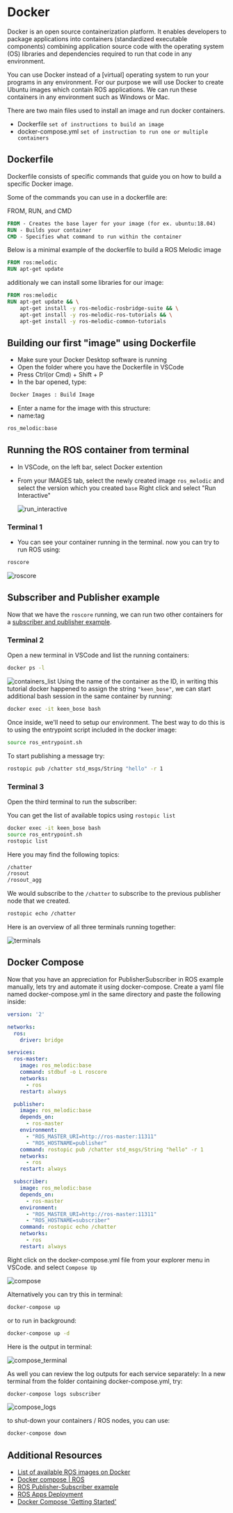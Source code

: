 # Docker

Docker is an open source containerization platform. It enables developers to package applications into containers (standardized executable components) combining application source code with the operating system (OS) libraries and dependencies required to run that code in any environment.

You can use Docker instead of a [virtual] operating system to run your programs in any environment. For our purpose we will use Docker to create Ubuntu images which contain ROS applications. We can run these containers in any environment such as Windows or Mac.

There are two main files used to install an image and run docker containers.

- Dockerfile `set of instructions to build an image`
- docker-compose.yml `set of instruction to run one or multiple containers`

## Dockerfile

Dockerfile consists of specific commands that guide you on how to build a specific Docker image. 

Some of the commands you can use in a dockerfile are:

FROM, RUN, and CMD

```Dockerfile
FROM - Creates the base layer for your image (for ex. ubuntu:18.04)
RUN - Builds your container
CMD - Specifies what command to run within the container
```

Below is a minimal example of the dockerfile to build a ROS Melodic image

```Dockerfile
FROM ros:melodic
RUN apt-get update
```

additionaly we can install some libraries for our image:

``` Dockerfile
FROM ros:melodic
RUN apt-get update && \
    apt-get install -y ros-melodic-rosbridge-suite && \
    apt-get install -y ros-melodic-ros-tutorials && \
    apt-get install -y ros-melodic-common-tutorials
```

## Building our first "image" using Dockerfile

- Make sure your Docker Desktop software is running
- Open the folder where you have the Dockerfile in VSCode
- Press Ctrl(or Cmd) + Shift + P
- In the bar opened, type:

```Bash
 Docker Images : Build Image
```

- Enter a name for the image with this structure:
- name:tag

```Bash
ros_melodic:base
```

## Running the ROS container from terminal

- In VSCode, on the left bar, select Docker extention
- From your IMAGES tab, select the newly created image `ros_melodic` and select the version which you created `base`
Right click and select "Run Interactive"

  ![run_interactive](./media/run_interactive.png)

### Terminal 1

- You can see your container running in the terminal. 
now you can try to run ROS using:

```Bash
roscore
```

![roscore](./media/roscore.png)

## Subscriber and Publisher example

Now that we have the `roscore` running, we can run two other containers for a [subscriber and publisher example](http://wiki.ros.org/ROS/Tutorials/WritingPublisherSubscriber%28python%29).

### Terminal 2

Open a new terminal in VSCode and list the running containers:

```Bash
docker ps -l
```

![containers_list](./media/containers_list.png)
Using the name of the container as the ID, in writing this tutorial docker happened to assign the string `"keen_bose"`, we can start additional bash session in the same container by running:

```Bash
docker exec -it keen_bose bash
```

Once inside, we'll need to setup our environment. The best way to do this is to using the entrypoint script included in the docker image:

```Bash
source ros_entrypoint.sh
```

To start publishing a message try:

```Bash
rostopic pub /chatter std_msgs/String "hello" -r 1
```

### Terminal 3

Open the third terminal to run the subscriber:

You can get the list of available topics using `rostopic list`

```Bash
docker exec -it keen_bose bash
source ros_entrypoint.sh
rostopic list
```

Here you may find the following topics:

```Bash
/chatter
/rosout
/rosout_agg
```

We would subscribe to the `/chatter` to subscribe to the previous publisher node that we created.

```Bash
rostopic echo /chatter
```

Here is an overview of all three terminals running together:

![terminals](./media/terminals.png)

## Docker Compose

Now that you have an appreciation for PublisherSubscriber in ROS example manually, lets try and automate it using docker-compose.
Create a yaml file named docker-compose.yml in the same directory and paste the following inside:

```yml
version: '2'

networks:
  ros:
    driver: bridge

services:
  ros-master:
    image: ros_melodic:base
    command: stdbuf -o L roscore
    networks:
      - ros
    restart: always

  publisher:
    image: ros_melodic:base
    depends_on:
      - ros-master
    environment:
      - "ROS_MASTER_URI=http://ros-master:11311"
      - "ROS_HOSTNAME=publisher"
    command: rostopic pub /chatter std_msgs/String "hello" -r 1
    networks:
      - ros
    restart: always

  subscriber:
    image: ros_melodic:base
    depends_on:
      - ros-master
    environment:
      - "ROS_MASTER_URI=http://ros-master:11311"
      - "ROS_HOSTNAME=subscriber"
    command: rostopic echo /chatter
    networks:
      - ros
    restart: always

```

Right click on the docker-compose.yml file from your explorer menu in VSCode. and select `Compose Up`

![compose](./media/composeup.png)

Alternatively you can try this in terminal:

```bash
docker-compose up
```

or to run in background:

```bash
docker-compose up -d
```

Here is the output in terminal:

![compose_terminal](./media/compose_terminal.png)

As well you can review the log outputs for each service separately:
In a new terminal from the folder containing docker-compose.yml, try:

```bash
docker-compose logs subscriber
```

![compose_logs](./media/compose_logs.png)

to shut-down your containers / ROS nodes, you can use:

```bash
docker-compose down
```

## Additional Resources

- [List of available ROS images on Docker](https://registry.hub.docker.com/_/ros/)
- [Docker compose | ROS](http://wiki.ros.org/docker/Tutorials/Compose)
- [ROS Publisher-Subscriber example](http://wiki.ros.org/ROS/Tutorials/WritingPublisherSubscriber%28python%29)
- [ROS Apps Deployment](https://github.com/themousepotato/ROSAppsDeployment)
- [Docker Compose 'Getting Started'](https://docs.docker.com/compose/gettingstarted/)